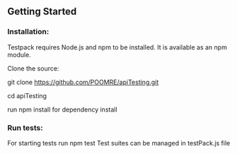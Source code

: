 ## Getting Started

### Installation:
Testpack requires Node.js and npm to be installed. It is available as an npm module.

Clone the source:

git clone https://github.com/POOMRE/apiTesting.git

cd apiTesting 

run npm install for dependency install

### Run tests:
For starting tests run npm test 
Test suites can be managed in testPack.js file
